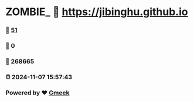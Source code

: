 # ZOMBIE_ :link: https://jibinghu.github.io 
### :page_facing_up: [51](https://jibinghu.github.io/tag.html) 
### :speech_balloon: 0 
### :hibiscus: 268665 
### :alarm_clock: 2024-11-07 15:57:43 
### Powered by :heart: [Gmeek](https://github.com/Meekdai/Gmeek)
